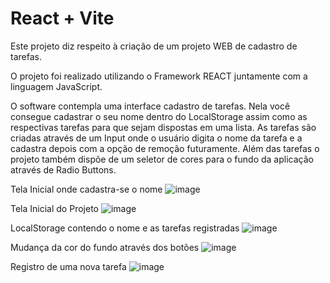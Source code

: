 # React + Vite
Este projeto diz respeito à criação de um projeto WEB de cadastro de tarefas.
 
 O projeto foi realizado utilizando o Framework REACT juntamente com a linguagem JavaScript.
 
 O software contempla uma interface cadastro de tarefas. Nela você consegue cadastrar o seu nome dentro do LocalStorage assim como as respectivas tarefas para que sejam dispostas em uma lista.
 As tarefas são criadas através de um Input onde o usuário digita o nome da tarefa e a cadastra depois com a opção de remoção futuramente.
 Além das tarefas o projeto também dispõe de um seletor de cores para o fundo da aplicação através de Radio Buttons.
 
 
 Tela Inicial onde cadastra-se o nome
 ![image](https://github.com/user-attachments/assets/e815899a-049f-4a0f-b3ed-b816fdcf3447)
 
 
 Tela Inicial do Projeto
 ![image](https://github.com/user-attachments/assets/c38032ad-69f1-48c9-b4b4-e0c58fb1caa6)
 
 
 LocalStorage contendo o nome e as tarefas registradas
 ![image](https://github.com/user-attachments/assets/2ba48755-7152-4f32-b1f6-6e6a6813f039)
 
 
 Mudança da cor do fundo através dos botões
 ![image](https://github.com/user-attachments/assets/af697974-33f9-4677-bad7-016c78e5e5b9)
 
 
 Registro de uma nova tarefa
 ![image](https://github.com/user-attachments/assets/1b2efb06-3dc7-4cf1-a63f-65916b35fb35)
